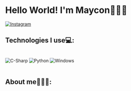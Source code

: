 # Hello World! I'm Maycon👨🏻‍💻


[![Instagram](https://img.shields.io/badge/Instagram-E4405F?style=for-the-badge&logo=instagram&logoColor=white)](https://www.instagram.com/maycon_yann/)



## Technologies I use💻:
<div style="display: inline_block"><br/>
<img align= "center" alt="C-Sharp" src="https://img.shields.io/badge/C%23-239120?style=for-the-badge&logo=c-sharp&logoColor=white" />
<img align= "center" alt="Python" src="https://img.shields.io/badge/Python-14354C?style=for-the-badge&logo=python&logoColor=white" />
<img align= "center" alt="Windows" src="https://img.shields.io/badge/Windows-0078D6?style=for-the-badge&logo=windows&logoColor=white" />
</div><br/>


## About me🙋🏻‍♂️:
